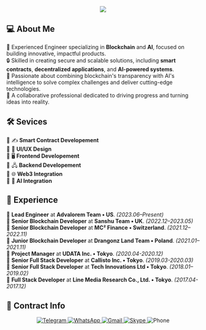 <p align="center">
  <img src="https://readme-typing-svg.herokuapp.com?font=Fira+Code&weight=700&size=45&duration=2000&pause=1000&color=0C6CF7&center=true&vCenter=true&random=false&width=1200&height=100&lines=Full+Stack+Developer;Blockchain+AI+Engineer;8+years+of+experience;High+productivity+%26+Best+communication">
</p>

## 💻 About Me

🌟 Experienced Engineer specializing in **Blockchain** and **AI**, focused on building innovative, impactful products.  
🔒 Skilled in creating secure and scalable solutions, including **smart contracts**, **decentralized applications**, and **AI-powered systems**.  
🚀 Passionate about combining blockchain's transparency with AI's intelligence to solve complex challenges and deliver cutting-edge technologies.  
🤝 A collaborative professional dedicated to driving progress and turning ideas into reality.  

## 🛠️ Sevices

🔹 ✍️ **Smart Contract Developement**  
🔹 🎨 **UI/UX Design**  
🔹 🖥️ **Frontend Developement**  
🔹 🖧 **Backend Developement**  
🔹 🌐 **Web3 Integration**  
🔹 🤖 **AI Integration**  

## 💼 Experience

🔹 **Lead Engineer** at **Advalorem Team • US**. *(2023.06–Present)*  
🔹 **Senior Blockchain Developer** at **Sanshu Team • UK**. *(2022.12–2023.05)*  
🔹 **Senior Blockchain Developer** at **MC² Finance • Switzerland**. *(2021.12–2022.11)*  
🔹 **Junior Blockchain Developer** at **Drangonz Land Team • Poland**. *(2021.01–2021.11)*  
🔹 **Project Manager** at **UDATA Inc. • Tokyo**. *(2020.04-2020.12)*  
🔹 **Senior Full Stack Developer** at **Callisto Inc. • Tokyo**. *(2019.03-2020.03)*  
🔹 **Senior Full Stack Developer** at **Tech Innovations Ltd • Tokyo**. *(2018.01–2019.02)*  
🔹 **Full Stack Developer** at **Line Media Research Co., Ltd. • Tokyo**. *(2017.04-2017.12)*

## 🤝 Contract Info

<p align="center"> 
  <a href="https://t.me/YourTelegramHandle">
    <img src="https://img.shields.io/badge/Telegram-2CA5E0?style=for-the-badge&logo=telegram&logoColor=white" alt="Telegram">
  </a>
  <a href="https://wa.me/1234567890">
    <img src="https://img.shields.io/badge/WhatsApp-25D366?style=for-the-badge&logo=whatsapp&logoColor=white" alt="WhatsApp">
  </a>
  <a href="mailto:yourname@gmail.com">
    <img src="https://img.shields.io/badge/Gmail-D14836?style=for-the-badge&logo=gmail&logoColor=white" alt="Gmail">
  </a>
  <a href="skype:live:yourSkypeID?chat">
    <img src="https://img.shields.io/badge/Skype-00AFF0?style=for-the-badge&logo=skype&logoColor=white" alt="Skype">
  </a>
  <img src="https://img.shields.io/badge/Phone-123--456--7890-blue?style=for-the-badge&logo=phone&logoColor=white" alt="Phone">
</p>
